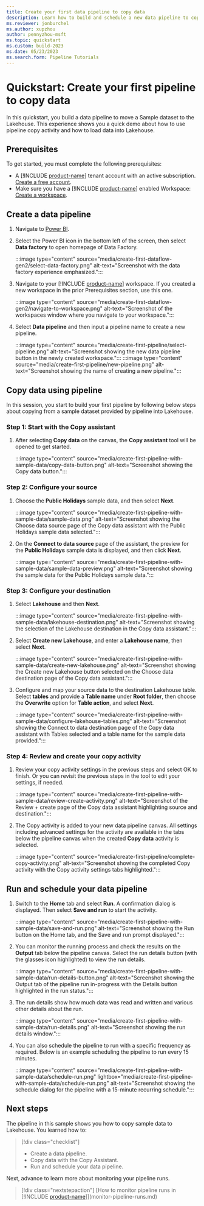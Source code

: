 ```yaml
---
title: Create your first data pipeline to copy data
description: Learn how to build and schedule a new data pipeline to copy sample data to a Lakehouse.
ms.reviewer: jonburchel
ms.author: xupzhou
author: pennyzhou-msft
ms.topic: quickstart
ms.custom: build-2023
ms.date: 05/23/2023
ms.search.form: Pipeline Tutorials
---
```


# Quickstart: Create your first pipeline to copy data

In this quickstart, you build a data pipeline to move a Sample dataset to the Lakehouse. This experience shows you a quick demo about how to use pipeline copy activity and how to load data into Lakehouse.

## Prerequisites

To get started, you must complete the following prerequisites:

- A [!INCLUDE [product-name](../includes/product-name.md)] tenant account with an active subscription. [Create a free account](https://azure.microsoft.com/free/).
- Make sure you have a [!INCLUDE [product-name](../includes/product-name.md)] enabled Workspace: [Create a workspace](../get-started/create-workspaces.md).

## Create a data pipeline

1. Navigate to [Power BI](https://app.powerbi.com/).
1. Select the Power BI icon in the bottom left of the screen, then select **Data factory** to open homepage of Data Factory.

   :::image type="content" source="media/create-first-dataflow-gen2/select-data-factory.png" alt-text="Screenshot with the data factory experience emphasized.":::

1. Navigate to your [!INCLUDE [product-name](../includes/product-name.md)] workspace. If you created a new workspace in the prior Prerequisites section, use this one.

   :::image type="content" source="media/create-first-dataflow-gen2/navigate-to-workspace.png" alt-text="Screenshot of the workspaces window where you navigate to your workspace.":::

1. Select **Data pipeline** and then input a pipeline name to create a new pipeline.

   :::image type="content" source="media/create-first-pipeline/select-pipeline.png" alt-text="Screenshot showing the new data pipeline button in the newly created workspace.":::
  :::image type="content" source="media/create-first-pipeline/new-pipeline.png" alt-text="Screenshot showing the name of creating a new pipeline.":::

## Copy data using pipeline

In this session, you start to build your first pipeline by following below steps about copying from a sample dataset provided by pipeline into Lakehouse.

### Step 1: Start with the Copy assistant

1. After selecting **Copy data** on the canvas,  the **Copy assistant** tool will be opened to get started.

   :::image type="content" source="media/create-first-pipeline-with-sample-data/copy-data-button.png" alt-text="Screenshot showing the Copy data button.":::

### Step 2: Configure your source

1. Choose the **Public Holidays** sample data, and then select **Next**.

   :::image type="content" source="media/create-first-pipeline-with-sample-data/sample-data.png" alt-text="Screenshot showing the Choose data source page of the Copy data assistant with the Public Holidays sample data selected.":::

1. On the **Connect to data source** page of the assistant, the preview for the **Public Holidays** sample data is displayed, and then click **Next**.

   :::image type="content" source="media/create-first-pipeline-with-sample-data/sample-data-preview.png" alt-text="Screenshot showing the sample data for the Public Holidays sample data.":::

### Step 3: Configure your destination

1. Select **Lakehouse** and then **Next**.

   :::image type="content" source="media/create-first-pipeline-with-sample-data/lakehouse-destination.png" alt-text="Screenshot showing the selection of the Lakehouse destination in the Copy data assistant.":::

1. Select **Create new Lakehouse**, and enter a **Lakehouse name**, then select **Next**.

   :::image type="content" source="media/create-first-pipeline-with-sample-data/create-new-lakehouse.png" alt-text="Screenshot showing the Create new Lakehouse button selected on the Choose data destination page of the Copy data assistant.":::

1. Configure and map your source data to the destination Lakehouse table. Select **tables** and provide a **Table name** under **Root folder**, then choose the **Overwrite** option for **Table action**, and select **Next**.

   :::image type="content" source="media/create-first-pipeline-with-sample-data/configure-lakehouse-tables.png" alt-text="Screenshot showing the Connect to data destination page of the Copy data assistant with Tables selected and a table name for the sample data provided.":::

### Step 4: Review and create your copy activity

1. Review your copy activity settings in the previous steps and select OK to finish. Or you can revisit the previous steps in the tool to edit your settings, if needed.

   :::image type="content" source="media/create-first-pipeline-with-sample-data/review-create-activity.png" alt-text="Screenshot of the Review + create page of the Copy data assistant highlighting source and destination.":::

1. The Copy activity is added to your new data pipeline canvas. All settings including advanced settings for the activity are available in the tabs below the pipeline canvas when the created **Copy data** activity is selected.

   :::image type="content" source="media/create-first-pipeline/complete-copy-activity.png" alt-text="Screenshot showing the completed Copy activity with the Copy activity settings tabs highlighted.":::

## Run and schedule your data pipeline

1. Switch to the **Home** tab and select **Run**. A confirmation dialog is displayed. Then select **Save and run** to start the activity.

   :::image type="content" source="media/create-first-pipeline-with-sample-data/save-and-run.png" alt-text="Screenshot showing the Run button on the Home tab, and the Save and run prompt displayed.":::

1. You can monitor the running process and check the results on the **Output** tab below the pipeline canvas.  Select the run details button (with the glasses icon highlighted) to view the run details.

   :::image type="content" source="media/create-first-pipeline-with-sample-data/run-details-button.png" alt-text="Screenshot showing the Output tab of the pipeline run in-progress with the Details button highlighted in the run status.":::

1. The run details show how much data was read and written and various other details about the run.

   :::image type="content" source="media/create-first-pipeline-with-sample-data/run-details.png" alt-text="Screenshot showing the run details window.":::

1. You can also schedule the pipeline to run with a specific frequency as required. Below is an example scheduling the pipeline to run every 15 minutes.

   :::image type="content" source="media/create-first-pipeline-with-sample-data/schedule-run.png" lightbox="media/create-first-pipeline-with-sample-data/schedule-run.png" alt-text="Screenshot showing the schedule dialog for the pipeline with a 15-minute recurring schedule.":::

## Next steps
The pipeline in this sample shows you how to copy sample data to Lakehouse.  You learned how to:

> [!div class="checklist"]
> - Create a data pipeline.
> - Copy data with the Copy Assistant.
> - Run and schedule your data pipeline.

Next, advance to learn more about monitoring your pipeline runs.

> [!div class="nextstepaction"]
> [How to monitor pipeline runs in [!INCLUDE [product-name](../includes/product-name.md)]](monitor-pipeline-runs.md)
